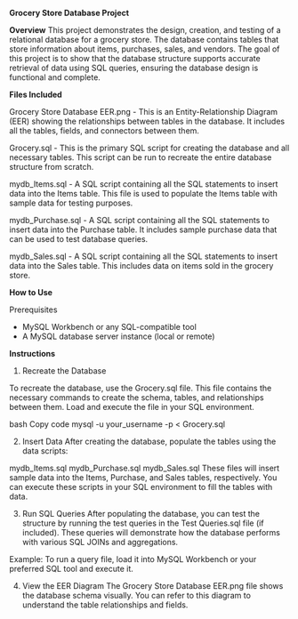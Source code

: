 **Grocery Store Database Project**

**Overview**
This project demonstrates the design, creation, and testing of a relational database for a grocery store. The database contains tables that store information about items, purchases, sales, and vendors. The goal of this project is to show that the database structure supports accurate retrieval of data using SQL queries, ensuring the database design is functional and complete.

**Files Included**

Grocery Store Database EER.png -
This is an Entity-Relationship Diagram (EER) showing the relationships between tables in the database. It includes all the tables, fields, and connectors between them.

Grocery.sql -
This is the primary SQL script for creating the database and all necessary tables. This script can be run to recreate the entire database structure from scratch.

mydb_Items.sql -
A SQL script containing all the SQL statements to insert data into the Items table. This file is used to populate the Items table with sample data for testing purposes.

mydb_Purchase.sql -
A SQL script containing all the SQL statements to insert data into the Purchase table. It includes sample purchase data that can be used to test database queries.

mydb_Sales.sql -
A SQL script containing all the SQL statements to insert data into the Sales table. This includes data on items sold in the grocery store.

**How to Use**

Prerequisites
- MySQL Workbench or any SQL-compatible tool
- A MySQL database server instance (local or remote)

**Instructions**

1. Recreate the Database

To recreate the database, use the Grocery.sql file. This file contains the necessary commands to create the schema, tables, and relationships between them. Load and execute the file in your SQL environment.

bash
Copy code
mysql -u your_username -p < Grocery.sql

2. Insert Data
After creating the database, populate the tables using the data scripts:

mydb_Items.sql
mydb_Purchase.sql
mydb_Sales.sql
These files will insert sample data into the Items, Purchase, and Sales tables, respectively. You can execute these scripts in your SQL environment to fill the tables with data.

3. Run SQL Queries
After populating the database, you can test the structure by running the test queries in the Test Queries.sql file (if included). These queries will demonstrate how the database performs with various SQL JOINs and aggregations.

Example: To run a query file, load it into MySQL Workbench or your preferred SQL tool and execute it.

4. View the EER Diagram
The Grocery Store Database EER.png file shows the database schema visually. You can refer to this diagram to understand the table relationships and fields.

